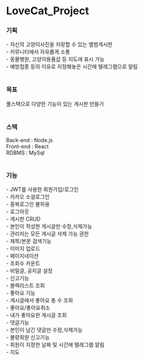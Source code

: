 # LoveCat_Project
<h3>기획</h3> 
- 자신의 고양이사진을 자랑할 수 있는 앨범게시판 <br/>
- 커뮤니티에서 자유롭게 소통 <br/>
- 동물병원, 고양이용품샵 등 지도에 표시 가능 <br/>
- 예방접종 등의 이유로 지정해놓은 시간에 텔레그램으로 알림 <br/><br/>

<h3>목표</h3> 
풀스택으로 다양한 기능이 있는 게시판 만들기 <br/><br/>

<h3>스택</h3> 
Back-end : Node.js <br/>
Front-end : React <br/>
RDBMS : MySql <br/><br/>

<h3>기능</h3> 
- JWT를 사용한 회원가입/로그인<br/>
- 카카오 소셜로그인 <br/>
- 중복로그인 불허용 <br/>
- 로그아웃 <br/>
- 게시판 CRUD <br/>
- 본인이 작성한 게시글만 수정,삭제가능 <br/>
- 관리자는 모든 게시글 삭제 가능 권한 <br/>
- 제목/본문 검색기능 <br/>
- 이미지 업로드 <br/>
- 페이지네이션 <br/>
- 조회수 카운트<br/>
- 비밀글, 공지글 설정<br/>
- 신고기능 <br/>
- 블랙리스트 조회 <br/>
- 좋아요 기능 <br/>
- 게시글에서 좋아요 총 수 조회<br/>
- 좋아요/좋아요취소 <br/>
- 내가 좋아요한 게시글 조회 <br/>
- 댓글기능<br/>
- 본인이 남긴 댓글만 수정,삭제가능 <br/>
- 불량회원 신고기능 <br/>
- 회원이 지정한 날짜 및 시간에 텔레그램 알림 <br/>
- 지도 <br/>
